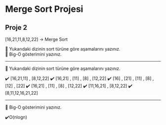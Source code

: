 <h1>Merge Sort Projesi</h1>
<h2>Proje 2</h2>
<p>[16,21,11,8,12,22] -> Merge Sort</p>
<span>📗   Yukarıdaki dizinin sort türüne göre aşamalarını yazınız.</span><br>
<span>📗   Big-O gösterimini yazınız.</span>
<hr >
<p>📗   Yukarıdaki dizinin sort türüne göre aşamalarını yazınız.</p>

✔️<span>    [16,21,11] , [8,12,22]</span>
✔️<span>    [16,21] , [11] , [8] , [12,22]</span>
✔️<span>    [16] , [21] , [11] , [8] , [12] , [22]</span>
✔️<span>    [16,21] , [11] , [8] , [12,22]</span>
✔️<span>    [11,16,21] , [8,12,22]</span>
✔️<span>    [8,11,12,16,21,22]</span>
<hr>
<p>📗 Big-O gösterimini yazınız.</p>
✔️O(nlogn)